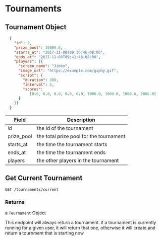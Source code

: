 # Tournaments

## Tournament Object

```json
  {
    "id": 2,
    "prize_pool": 10000.0,
    "starts_at": "2017-11-08T09:36:46-08:00",
    "ends_at": "2017-11-08T09:41:46-08:00",
    "players": [{
      "screen_name": "Jimbo",
      "image_url": "https://example.com/giphy.gif",
      "script": {
        "duration": 300,
        "interval": 5,
        "scores": 
           [0.0, 0.0, 0.0, 0.0, 0.0, 1000.0, 1000.0, 1000.0, 2000.0]
      }
    }]
  }
```

Field | Description
--------- | -----------
id | the id of the tournament
prize_pool | the total prize pool for the tournament
starts_at | the time the tournament starts
ends_at | the time the tournament ends
players | the other players in the tournament

## Get Current Tournament

`GET /tournaments/current`

### Returns

a `Tournament` Object


<aside class="notice">
  This endpoint will always return a tournament. if a tournament is currently running for a given user, it will return that one, otherwise it will create and return a tournment that is starting now
</aside>
